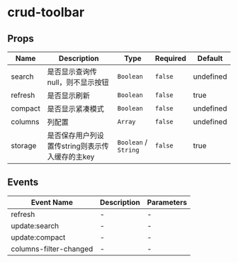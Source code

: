 # crud-toolbar

## Props

<!-- @vuese:crud-toolbar:props:start -->
|Name|Description|Type|Required|Default|
|---|---|---|---|---|
|search|是否显示查询传null，则不显示按钮|`Boolean`|`false`|undefined|
|refresh|是否显示刷新|`Boolean`|`false`|true|
|compact|是否显示紧凑模式|`Boolean`|`false`|undefined|
|columns|列配置|`Array`|`false`|undefined|
|storage|是否保存用户列设置传string则表示传入缓存的主key|`Boolean` / `String`|`false`|true|

<!-- @vuese:crud-toolbar:props:end -->


## Events

<!-- @vuese:crud-toolbar:events:start -->
|Event Name|Description|Parameters|
|---|---|---|
|refresh|-|-|
|update:search|-|-|
|update:compact|-|-|
|columns-filter-changed|-|-|

<!-- @vuese:crud-toolbar:events:end -->


